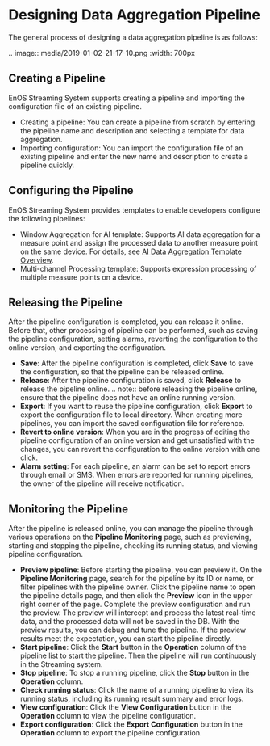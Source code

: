 # Designing Data Aggregation Pipeline
The general process of designing a data aggregation pipeline is as follows:

.. image:: media/2019-01-02-21-17-10.png
   :width: 700px

## Creating a Pipeline
EnOS Streaming System supports creating a pipeline and importing the configuration file of an existing pipeline.
- Creating a pipeline:  You can create a pipeline from scratch by entering the pipeline name and description and selecting a template for data aggregation.
- Importing configuration: You can import the configuration file of an existing pipeline and enter the new name and description to create a pipeline quickly.

## Configuring the Pipeline
EnOS Streaming System provides templates to enable developers configure the following pipelines:
- Window Aggregation for AI template: Supports AI data aggregation for a measure point and assign the processed data to another measure point on the same device. For details, see [AI Data Aggregation Template Overview](ai_template_overview).  
- Multi-channel Processing template: Supports expression processing of multiple measure points on a device.

## Releasing the Pipeline
After the pipeline configuration is completed, you can release it online. Before that, other processing of pipeline can be performed, such as saving the pipeline configuration, setting alarms, reverting the configuration to the online version, and exporting the configuration.
- **Save**: After the pipeline configuration is completed, click **Save** to save the configuration, so that the pipeline can be released online.
- **Release**: After the pipeline configuration is saved, click **Release** to release the pipeline online.
  .. note:: before releasing the pipeline online, ensure that the pipeline does not have an online running version.
- **Export**: If you want to reuse the pipeline configuration, click **Export** to export the configuration file to local directory. When creating more pipelines, you can import the saved configuration file for reference.
- **Revert to online version**: When you are in the progress of editing the pipeline configuration of an online version and get unsatisfied with the changes, you can revert the configuration to the online version with one click.
- **Alarm setting**: For each pipeline, an alarm can be set to report errors through email or SMS. When errors are reported for running pipelines, the owner of the pipeline will receive notification.

## Monitoring the Pipeline
After the pipeline is released online, you can manage the pipeline through various operations on the **Pipeline Monitoring** page, such as previewing, starting and stopping the pipeline, checking its running status, and viewing pipeline configuration.
- **Preview pipeline**: Before starting the pipeline, you can preview it. On the **Pipeline Monitoring** page, search for the pipeline by its ID or name, or filter pipelines with the pipeline owner. Click the pipeline name to open the pipeline details page, and then click the **Preview** icon in the upper right corner of the page. Complete the preview configuration and run the preview. The preview will intercept and process the latest real-time data, and the processed data will not be saved in the DB. With the preview results, you can debug and tune the pipeline. If the preview results meet the expectation, you can start the pipeline directly.
- **Start pipeline**: Click the **Start** button in the **Operation** column of the pipeline list to start the pipeline. Then the pipeline will run continuously in the Streaming system.
- **Stop pipeline**: To stop a running pipeline, click the **Stop** button in the **Operation** column.
- **Check running status**: Click the name of a running pipeline to view its running status, including its running result summary and error logs.
- **View configuration**: Click the **View Configuration** button in the **Operation** column to view the pipeline configuration.
- **Export configuration**: Click the **Export Configuration** button in the **Operation** column to export the pipeline configuration.
